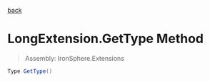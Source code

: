 ﻿

[back](/IronSphere.Extensions/types/LongExtension)

# LongExtension.GetType Method

> Assembly: IronSphere.Extensions

```csharp
Type GetType()
```



 